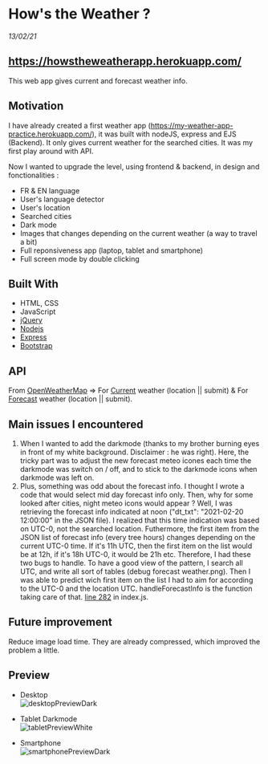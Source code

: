 # How's the Weather ? 
*13/02/21*
## https://howstheweatherapp.herokuapp.com/

This web app gives current and forecast weather info.

## Motivation
I have already created a first weather app (https://my-weather-app-practice.herokuapp.com/), it was built with nodeJS, express and EJS (Backend). It only gives current weather for the searched cities. It was my first play around with API.

Now I wanted to upgrade the level, using frontend & backend, in design and fonctionalities :
- FR & EN language
- User's language detector
- User's location
- Searched cities
- Dark mode 
- Images that changes depending on the current weather (a way to travel a bit)
- Full reponsiveness app (laptop, tablet and smartphone)
- Full screen mode by double clicking

## Built With
- HTML, CSS
- JavaScript
- [jQuery](https://jquery.com/)
- [Nodejs](https://nodejs.org/en/)
- [Express](https://expressjs.com/)
- [Bootstrap](https://getbootstrap.com/)

## API
From [OpenWeatherMap](https://openweathermap.org/) => 
For [Current](https://openweathermap.org/current) weather (location || submit)  &
For [Forecast](https://openweathermap.org/forecast5) weather (location || submit).

## Main issues I encountered 
1. When I wanted to add the darkmode (thanks to my brother burning eyes in front of my white background. Disclaimer : he was right). Here, the tricky part was to adjust the new forecast meteo icones each time the darkmode was switch on / off, and to stick to the darkmode icons when darkmode was left on. 
2. Plus, something was odd about the forecast info. I thought I wrote a code that would select mid day forecast info only. Then, why for some looked after cities, night meteo icons would appear ?
Well, I was retrieving the forecast info indicated at noon ("dt_txt": "2021-02-20 12:00:00" in the JSON file). I realized that this time indication was based on UTC-0, not the searched location. Futhermore, the first item from the JSON list of forecast info (every tree hours) changes depending on the current UTC-0 time. If it's 11h UTC, then the first item on the list would be at 12h, if it's 18h UTC-0, it would be 21h etc. 
Therefore, I had these two bugs to handle. To have a good view of the pattern, I search all UTC, and write all sort of tables (debug forecast weather.png). Then I was able to predict wich first item on the list I had to aim for according to the UTC-0 and the location UTC. handleForecastInfo is the function taking care of that. [line 282](https://github.com/FleurDll/Weather/blob/e9820fdd9619387266921176985d643de12dc5f2/index.js#L282) in index.js.



## Future improvement 
Reduce image load time. They are already compressed, which improved the problem a little.

## Preview
- Desktop <br>
![desktopPreviewDark](https://user-images.githubusercontent.com/75179031/108262289-07b6fb00-7165-11eb-9146-eea84f86acad.png)

- Tablet Darkmode <br>
![tabletPreviewWhite](https://user-images.githubusercontent.com/75179031/108262292-08e82800-7165-11eb-851a-8058d784016b.png)

- Smartphone <br>
![smartphonePreviewDark](https://user-images.githubusercontent.com/75179031/108262965-e86c9d80-7165-11eb-90b7-88167383b811.jpg)






